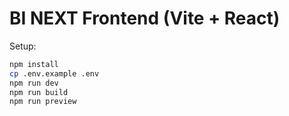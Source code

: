 # BI NEXT Frontend (Vite + React)

Setup:
```bash
npm install
cp .env.example .env
npm run dev
npm run build
npm run preview
```
